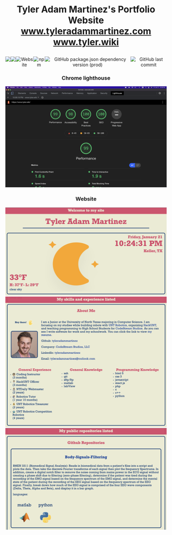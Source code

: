 # <p align="center">Tyler Adam Martinez's Portfolio Website<br><a href="https://www.tyleradammartinez.com">www.tyleradammartinez.com</a><br><a href="https://www.tyler.wiki">www.tyler.wiki</a>

<p align="center" style="display: flex;" >
<img src="https://visitor-badge.glitch.me/badge?page_id=tyleradammartinez.tyleradammartinez-website" />
<img src="https://img.shields.io/npm/l/express" />
<img alt="Website" src="https://img.shields.io/website?down_color=red&down_message=offline&up_color=limegreen&up_message=online&url=https%3A%2F%2Fwww.tyler.wiki">
<img alt="npm" src="https://img.shields.io/npm/v/express">
<img alt="GitHub package.json dependency version (prod)" src="https://img.shields.io/github/package-json/dependency-version/tyleradammartinez/tyleradammartinez-website/express">
<img alt="GitHub last commit" src="https://img.shields.io/github/last-commit/tyleradammartinez/tyleradammartinez-website">
</p>
  
### <p align="center">Chrome lighthouse 
<img src="README-Assets/DevTools/Chorme_Lighthouse_ScreenShot_2022-01-21.png" />
  
### <p align="center">Website
<img src="README-Assets/sections/Welcome to my site.png" />
<img src="README-Assets/sections/My skills and experience listed.png" />
<img src="README-Assets/sections/My public repositories listed.png" />
